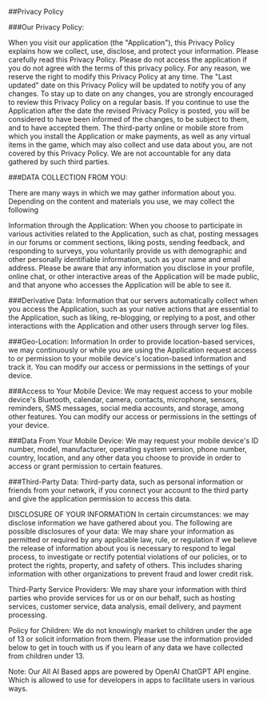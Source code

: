 ##Privacy Policy


###Our Privacy Policy:

When you visit our application (the "Application"), this Privacy Policy explains how we collect, use, disclose, and protect your information. Please carefully read this Privacy Policy. Please do not access the application if you do not agree with the terms of this privacy policy.
For any reason, we reserve the right to modify this Privacy Policy at any time. The "Last updated" date on this Privacy Policy will be updated to notify you of any changes. To stay up to date on any changes, you are strongly encouraged to review this Privacy Policy on a regular basis. If you continue to use the Application after the date the revised Privacy Policy is posted, you will be considered to have been informed of the changes, to be subject to them, and to have accepted them. The third-party online or mobile store from which you install the Application or make payments, as well as any virtual items in the game, which may also collect and use data about you, are not covered by this Privacy Policy. We are not accountable for any data gathered by such third parties.



###DATA COLLECTION FROM YOU:


There are many ways in which we may gather information about you. Depending on the content and materials you use, we may collect the following

Information through the Application:
When you choose to participate in various activities related to the Application, such as chat, posting messages in our forums or comment sections, liking posts, sending feedback, and responding to surveys, you voluntarily provide us with demographic and other personally identifiable information, such as your name and email address. Please be aware that any information you disclose in your profile, online chat, or other interactive areas of the Application will be made public, and that anyone who accesses the Application will be able to see it.


###Derivative Data:
Information that our servers automatically collect when you access the Application, such as your native actions that are essential to the Application, such as liking, re-blogging, or replying to a post, and other interactions with the Application and other users through server log files.

###Geo-Location:
Information In order to provide location-based services, we may continuously or while you are using the Application request access to or permission to your mobile device's location-based information and track it. You can modify our access or permissions in the settings of your device.


###Access to Your Mobile Device:
We may request access to your mobile device's Bluetooth, calendar, camera, contacts, microphone, sensors, reminders, SMS messages, social media accounts, and storage, among other features. You can modify our access or permissions in the settings of your device.


###Data From Your Mobile Device:
We may request your mobile device's ID number, model, manufacturer, operating system version, phone number, country, location, and any other data you choose to provide in order to access or grant permission to certain features.


###Third-Party Data:
Third-party data, such as personal information or friends from your network, if you connect your account to the third party and give the application permission to access this data.


DISCLOSURE OF YOUR INFORMATION In certain circumstances:
we may disclose information we have gathered about you. The following are possible disclosures of your data:
We may share your information as permitted or required by any applicable law, rule, or regulation if we believe the release of information about you is necessary to respond to legal process, to investigate or rectify potential violations of our policies, or to protect the rights, property, and safety of others. This includes sharing information with other organizations to prevent fraud and lower credit risk.

Third-Party Service Providers: We may share your information with third parties who provide services for us or on our behalf, such as hosting services, customer service, data analysis, email delivery, and payment processing.

Policy for Children: We do not knowingly market to children under the age of 13 or solicit information from them. Please use the information provided below to get in touch with us if you learn of any data we have collected from children under 13.

Note: Our All AI Based apps are powered by OpenAI ChatGPT API engine. Which is allowed to use for developers in apps to facilitate users in various ways.




